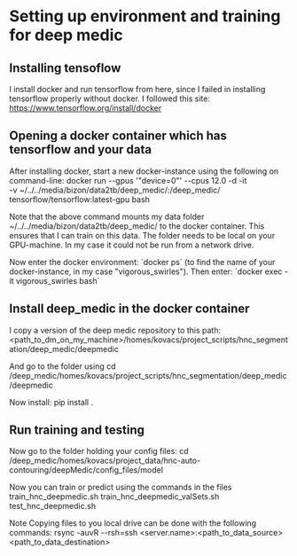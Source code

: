 
# Setting up environment and training for deep medic

## Installing tensoflow
I install docker and run tensorflow from here, since I failed in installing tensorflow properly without docker. 
I followed this site: https://www.tensorflow.org/install/docker

## Opening a docker container which has tensorflow and your data
After installing docker, start a new docker-instance using the following on command-line:
docker run --gpus '"device=0"' --cpus 12.0 -d -it \
-v ~/../../media/bizon/data2tb/deep_medic/:/deep_medic/ \
tensorflow/tensorflow:latest-gpu bash

Note that the above command mounts my data folder ~/../../media/bizon/data2tb/deep_medic/ to the docker container. 
This ensures that I can train on this data. The folder needs to be local on your GPU-machine. In my case it could not be run from a network drive.

Now enter the docker environment:
´docker ps´ (to find the name of your docker-instance, in my case "vigorous_swirles"). Then enter:
´docker exec -it vigorous_swirles bash´

## Install deep_medic in the docker container
I copy a version of the deep medic repository to this path:
<path_to_dm_on_my_machine>/homes/kovacs/project_scripts/hnc_segmentation/deep_medic/deepmedic

And go to the folder using
cd /deep_medic/homes/kovacs/project_scripts/hnc_segmentation/deep_medic/deepmedic

Now install:
pip install .

## Run training and testing
Now go to the folder holding your config files: 
cd /deep_medic/homes/kovacs/project_data/hnc-auto-contouring/deepMedic/config_files/model

Now you can train or predict using the commands in the files 
train_hnc_deepmedic.sh
train_hnc_deepmedic_valSets.sh
test_hnc_deepmedic.sh

Note
Copying files to you local drive can be done with the following commands:
rsync -auvR --rsh=ssh <server.name>:<path_to_data_source> <path_to_data_destination>

